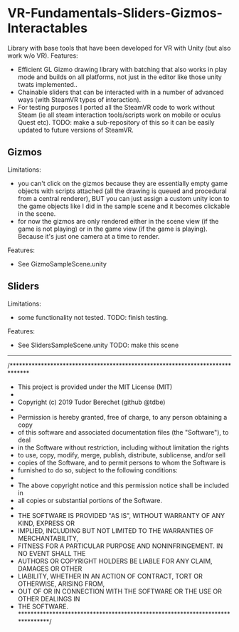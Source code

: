 # VR-Fundamentals-Sliders-Gizmos-Interactables
Library with base tools that have been developed for VR with Unity (but also work w/o VR).
Features:
- Efficient GL Gizmo drawing library with batching that also works in play mode and builds on all platforms, not just in the editor like those unity twats implemented..
- Chainable sliders that can be interacted with in a number of advanced ways (with SteamVR types of interaction).
- For testing purposes I ported all the SteamVR code to work without Steam (ie all steam interaction tools/scripts work on mobile or oculus Quest etc). TODO: make a sub-repository of this so it can be easily updated to future versions of SteamVR.


Gizmos
---
Limitations:
- you can't click on the gizmos because they are essentially empty game objects with scripts attached (all the drawing is queued and procedural from a central renderer), BUT you can just assign a custom unity icon to the game objects like I did in the sample scene and it becomes clickable in the scene.
- for now the gizmos are only rendered either in the scene view (if the game is not playing) or in the game view (if the game is playing). Because it's just one camera at a time to render.

Features:
- See GizmoSampleScene.unity

Sliders
---
Limitations:
- some functionality not tested. TODO: finish testing.

Features:
- See SlidersSampleScene.unity TODO: make this scene

---

/******************************************************************************
* This project is provided under the MIT License (MIT)
*
* Copyright (c) 2019 Tudor Berechet (github @tdbe)
*
* Permission is hereby granted, free of charge, to any person obtaining a copy
* of this software and associated documentation files (the "Software"), to deal
* in the Software without restriction, including without limitation the rights
* to use, copy, modify, merge, publish, distribute, sublicense, and/or sell
* copies of the Software, and to permit persons to whom the Software is
* furnished to do so, subject to the following conditions:
*
* The above copyright notice and this permission notice shall be included in
* all copies or substantial portions of the Software.
*
* THE SOFTWARE IS PROVIDED "AS IS", WITHOUT WARRANTY OF ANY KIND, EXPRESS OR
* IMPLIED, INCLUDING BUT NOT LIMITED TO THE WARRANTIES OF MERCHANTABILITY,
* FITNESS FOR A PARTICULAR PURPOSE AND NONINFRINGEMENT. IN NO EVENT SHALL THE
* AUTHORS OR COPYRIGHT HOLDERS BE LIABLE FOR ANY CLAIM, DAMAGES OR OTHER
* LIABILITY, WHETHER IN AN ACTION OF CONTRACT, TORT OR OTHERWISE, ARISING FROM,
* OUT OF OR IN CONNECTION WITH THE SOFTWARE OR THE USE OR OTHER DEALINGS IN
* THE SOFTWARE.
******************************************************************************/
